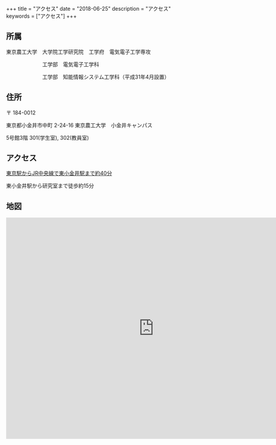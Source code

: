 +++
title = "アクセス"
date = "2018-06-25"
description = "アクセス"
keywords = ["アクセス"]
+++

## 所属

東京農工大学　大学院工学研究院　工学府　電気電子工学専攻


　　　　　　　工学部　電気電子工学科
　　　　　

　　　　　　　工学部　知能情報システム工学科（平成31年4月設置）

## 住所

〒 184-0012

東京都小金井市中町 2-24-16 東京農工大学　小金井キャンパス

5号館3階 301(学生室), 302(教員室)


## アクセス

[東京駅からJR中央線で東小金井駅まで約40分](https://www.tuat.ac.jp/outline/overview/access/)

東小金井駅から研究室まで徒歩約15分

## 地図

<div align="center">
    <iframe src="https://www.google.com/maps/embed?pb=!1m18!1m12!1m3!1d1620.0564555445185!2d139.51569415821652!3d35.69883897325798!2m3!1f0!2f0!3f0!3m2!1i1024!2i768!4f13.1!3m3!1m2!1s0x6018e583487645fd%3A0xd0431468ca053645!2z5p2x5Lqs6L6y5bel5aSn5a2m5bel5a2m6YOoIOmbu-awl-mbu-WtkOW3peWtpuenkembu-awl-mbu-WtkOOCt-OCueODhuODoOW3peWtpg!5e0!3m2!1sja!2sjp!4v1565957768084!5m2!1sja!2sjp" width="800" height="600" frameborder="0" style="border:0" allowfullscreen></iframe>
</div>
